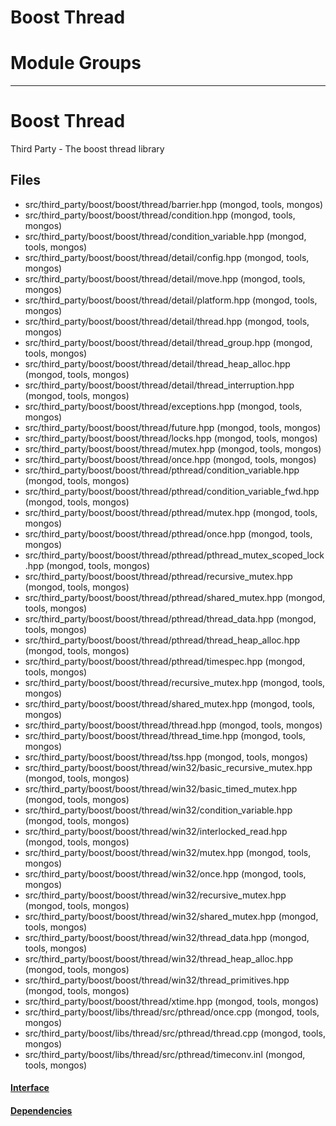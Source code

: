 # Boost Thread

# Module Groups

-------------

# Boost Thread
Third Party - The boost thread library

## Files
- src/third\_party/boost/boost/thread/barrier.hpp   (mongod, tools, mongos)
- src/third\_party/boost/boost/thread/condition.hpp   (mongod, tools, mongos)
- src/third\_party/boost/boost/thread/condition\_variable.hpp   (mongod, tools, mongos)
- src/third\_party/boost/boost/thread/detail/config.hpp   (mongod, tools, mongos)
- src/third\_party/boost/boost/thread/detail/move.hpp   (mongod, tools, mongos)
- src/third\_party/boost/boost/thread/detail/platform.hpp   (mongod, tools, mongos)
- src/third\_party/boost/boost/thread/detail/thread.hpp   (mongod, tools, mongos)
- src/third\_party/boost/boost/thread/detail/thread\_group.hpp   (mongod, tools, mongos)
- src/third\_party/boost/boost/thread/detail/thread\_heap\_alloc.hpp   (mongod, tools, mongos)
- src/third\_party/boost/boost/thread/detail/thread\_interruption.hpp   (mongod, tools, mongos)
- src/third\_party/boost/boost/thread/exceptions.hpp   (mongod, tools, mongos)
- src/third\_party/boost/boost/thread/future.hpp   (mongod, tools, mongos)
- src/third\_party/boost/boost/thread/locks.hpp   (mongod, tools, mongos)
- src/third\_party/boost/boost/thread/mutex.hpp   (mongod, tools, mongos)
- src/third\_party/boost/boost/thread/once.hpp   (mongod, tools, mongos)
- src/third\_party/boost/boost/thread/pthread/condition\_variable.hpp   (mongod, tools, mongos)
- src/third\_party/boost/boost/thread/pthread/condition\_variable\_fwd.hpp   (mongod, tools, mongos)
- src/third\_party/boost/boost/thread/pthread/mutex.hpp   (mongod, tools, mongos)
- src/third\_party/boost/boost/thread/pthread/once.hpp   (mongod, tools, mongos)
- src/third\_party/boost/boost/thread/pthread/pthread\_mutex\_scoped\_lock.hpp   (mongod, tools, mongos)
- src/third\_party/boost/boost/thread/pthread/recursive\_mutex.hpp   (mongod, tools, mongos)
- src/third\_party/boost/boost/thread/pthread/shared\_mutex.hpp   (mongod, tools, mongos)
- src/third\_party/boost/boost/thread/pthread/thread\_data.hpp   (mongod, tools, mongos)
- src/third\_party/boost/boost/thread/pthread/thread\_heap\_alloc.hpp   (mongod, tools, mongos)
- src/third\_party/boost/boost/thread/pthread/timespec.hpp   (mongod, tools, mongos)
- src/third\_party/boost/boost/thread/recursive\_mutex.hpp   (mongod, tools, mongos)
- src/third\_party/boost/boost/thread/shared\_mutex.hpp   (mongod, tools, mongos)
- src/third\_party/boost/boost/thread/thread.hpp   (mongod, tools, mongos)
- src/third\_party/boost/boost/thread/thread\_time.hpp   (mongod, tools, mongos)
- src/third\_party/boost/boost/thread/tss.hpp   (mongod, tools, mongos)
- src/third\_party/boost/boost/thread/win32/basic\_recursive\_mutex.hpp   (mongod, tools, mongos)
- src/third\_party/boost/boost/thread/win32/basic\_timed\_mutex.hpp   (mongod, tools, mongos)
- src/third\_party/boost/boost/thread/win32/condition\_variable.hpp   (mongod, tools, mongos)
- src/third\_party/boost/boost/thread/win32/interlocked\_read.hpp   (mongod, tools, mongos)
- src/third\_party/boost/boost/thread/win32/mutex.hpp   (mongod, tools, mongos)
- src/third\_party/boost/boost/thread/win32/once.hpp   (mongod, tools, mongos)
- src/third\_party/boost/boost/thread/win32/recursive\_mutex.hpp   (mongod, tools, mongos)
- src/third\_party/boost/boost/thread/win32/shared\_mutex.hpp   (mongod, tools, mongos)
- src/third\_party/boost/boost/thread/win32/thread\_data.hpp   (mongod, tools, mongos)
- src/third\_party/boost/boost/thread/win32/thread\_heap\_alloc.hpp   (mongod, tools, mongos)
- src/third\_party/boost/boost/thread/win32/thread\_primitives.hpp   (mongod, tools, mongos)
- src/third\_party/boost/boost/thread/xtime.hpp   (mongod, tools, mongos)
- src/third\_party/boost/libs/thread/src/pthread/once.cpp   (mongod, tools, mongos)
- src/third\_party/boost/libs/thread/src/pthread/thread.cpp   (mongod, tools, mongos)
- src/third\_party/boost/libs/thread/src/pthread/timeconv.inl   (mongod, tools, mongos)

#### [Interface](interface/0)

#### [Dependencies](dependencies/0)
